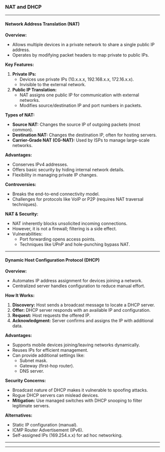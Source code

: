 ### NAT and DHCP

---

#### **Network Address Translation (NAT)**

**Overview:**

- Allows multiple devices in a private network to share a single public IP address.
- Operates by modifying packet headers to map private to public IPs.

**Key Features:**

1. **Private IPs:**
    - Devices use private IPs (10.x.x.x, 192.168.x.x, 172.16.x.x).
    - Invisible to the external network.
2. **Public IP Translation:**
    - NAT assigns one public IP for communication with external networks.
    - Modifies source/destination IP and port numbers in packets.

**Types of NAT:**

- **Source NAT:** Changes the source IP of outgoing packets (most common).
- **Destination NAT:** Changes the destination IP, often for hosting servers.
- **Carrier-Grade NAT (CG-NAT):** Used by ISPs to manage large-scale networks.

**Advantages:**

- Conserves IPv4 addresses.
- Offers basic security by hiding internal network details.
- Flexibility in managing private IP changes.

**Controversies:**

- Breaks the end-to-end connectivity model.
- Challenges for protocols like VoIP or P2P (requires NAT traversal techniques).

**NAT & Security:**

- NAT inherently blocks unsolicited incoming connections.
- However, it is not a firewall; filtering is a side effect.
- Vulnerabilities:
    - Port forwarding opens access points.
    - Techniques like UPnP and hole-punching bypass NAT.

---

#### **Dynamic Host Configuration Protocol (DHCP)**

**Overview:**

- Automates IP address assignment for devices joining a network.
- Centralized server handles configuration to reduce manual effort.

**How It Works:**

1. **Discovery:** Host sends a broadcast message to locate a DHCP server.
2. **Offer:** DHCP server responds with an available IP and configuration.
3. **Request:** Host requests the offered IP.
4. **Acknowledgment:** Server confirms and assigns the IP with additional data.

**Advantages:**

- Supports mobile devices joining/leaving networks dynamically.
- Reuses IPs for efficient management.
- Can provide additional settings like:
    - Subnet mask.
    - Gateway (first-hop router).
    - DNS server.

**Security Concerns:**

- Broadcast nature of DHCP makes it vulnerable to spoofing attacks.
- Rogue DHCP servers can mislead devices.
- **Mitigation:** Use managed switches with DHCP snooping to filter legitimate servers.

**Alternatives:**

- Static IP configuration (manual).
- ICMP Router Advertisement (IPv6).
- Self-assigned IPs (169.254.x.x) for ad hoc networking.

---

---

